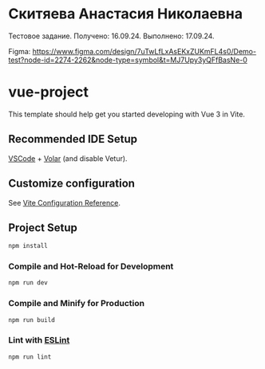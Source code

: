 # Скитяева Анастасия Николаевна
Тестовое задание. Получено: 16.09.24. Выполнено: 17.09.24.

Figma: https://www.figma.com/design/7uTwLfLxAsEKxZUKmFL4s0/Demo-test?node-id=2274-2262&node-type=symbol&t=MJ7Upy3yQFfBasNe-0

# vue-project

This template should help get you started developing with Vue 3 in Vite.

## Recommended IDE Setup

[VSCode](https://code.visualstudio.com/) + [Volar](https://marketplace.visualstudio.com/items?itemName=Vue.volar) (and disable Vetur).

## Customize configuration

See [Vite Configuration Reference](https://vitejs.dev/config/).

## Project Setup

```sh
npm install
```

### Compile and Hot-Reload for Development

```sh
npm run dev
```

### Compile and Minify for Production

```sh
npm run build
```

### Lint with [ESLint](https://eslint.org/)

```sh
npm run lint
```
